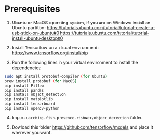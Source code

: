 # Prerequisites

1. Ubuntu or MacOS operating system, if you are on Windows install an Ubuntu partition: 
https://tutorials.ubuntu.com/tutorial/tutorial-create-a-usb-stick-on-ubuntu#0 
https://tutorials.ubuntu.com/tutorial/tutorial-install-ubuntu-desktop#0

2. Install Tensorflow on a virtual environment: https://www.tensorflow.org/install/pip

3. Run the following lines in your virtual environment to install the dependencies:
``` bash
sudo apt install protobuf-compiler (for Ubuntu)
brew install protobuf (for MacOS)
pip install Pillow
pip install pandas
pip install object_detection
pip install matplotlib
pip install tensorboard
pip install opencv-python
```

4. Import `Catching-fish-presence-FishNet/object_detection` folder.

5. Dowload this folder https://github.com/tensorflow/models and place it wherever you want.
